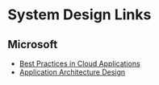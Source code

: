 # System Design Links #

## Microsoft ##
* [Best Practices in Cloud Applications](https://docs.microsoft.com/en-us/azure/architecture/best-practices/index-best-practices)
* [Application Architecture Design](https://docs.microsoft.com/en-us/azure/architecture/guide/)